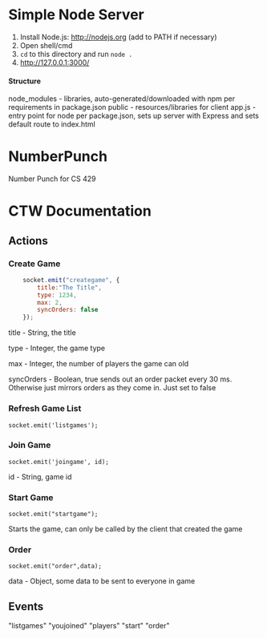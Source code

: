 # Simple Node Server

1. Install Node.js: http://nodejs.org (add to PATH if necessary)
2. Open shell/cmd
3. `cd` to this directory and run `node .`
4. http://127.0.0.1:3000/

#### Structure 

node_modules - libraries, auto-generated/downloaded with npm per requirements in package.json
public - resources/libraries for client
app.js - entry point for node per package.json, sets up server with Express and sets default route to index.html

NumberPunch
===========

Number Punch for CS 429

# CTW Documentation

## Actions

### Create Game
```javascript
	socket.emit("creategame", {
		title:"The Title",
		type: 1234,
		max: 2,
		syncOrders: false
	});
```
title - String, the title

type - Integer, the game type

max - Integer, the number of players the game can old

syncOrders - Boolean, true sends out an order packet every 30 ms. Otherwise just mirrors orders as they come in. Just set to false

### Refresh Game List
	socket.emit('listgames');

### Join Game
	socket.emit('joingame', id);
id - String, game id

### Start Game
	socket.emit("startgame");
Starts the game, can only be called by the client that created the game

### Order
	socket.emit("order",data);
data - Object, some data to be sent to everyone in game


## Events
"listgames"
"youjoined"
"players"
"start"
"order"

